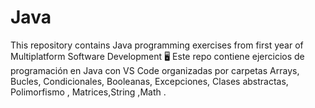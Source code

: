 # Java
This repository contains Java programming exercises from first year of Multiplatform Software Development
🖥️ Este repo contiene  ejercicios de programación en Java con VS Code
organizadas por carpetas Arrays, Bucles, Condicionales, Booleanas, Excepciones, Clases abstractas, Polimorfismo , Matrices,String ,Math .
